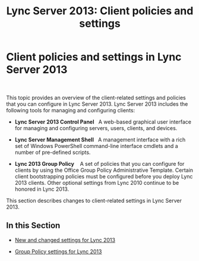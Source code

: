 ﻿---
title: 'Lync Server 2013: Client policies and settings'
TOCTitle: Client policies and settings
ms:assetid: c3ee47c0-7e20-47ec-809a-f4502d939586
ms:mtpsurl: https://technet.microsoft.com/en-us/library/Gg412966(v=OCS.15)
ms:contentKeyID: 48185330
ms.date: 07/23/2014
mtps_version: v=OCS.15
---

# Client policies and settings in Lync Server 2013

 


This topic provides an overview of the client-related settings and policies that you can configure in Lync Server 2013. Lync Server 2013 includes the following tools for managing and configuring clients:

  - **Lync Server 2013 Control Panel**   A web-based graphical user interface for managing and configuring servers, users, clients, and devices.

  - **Lync Server Management Shell**   A management interface with a rich set of Windows PowerShell command-line interface cmdlets and a number of pre-defined scripts.

  - **Lync 2013 Group Policy**    A set of policies that you can configure for clients by using the Office Group Policy Administrative Template. Certain client bootstrapping policies must be configured before you deploy Lync 2013 clients. Other optional settings from Lync 2010 continue to be honored in Lync 2013.

This section describes changes to client-related settings in Lync Server 2013.

## In this Section

  -  
    [New and changed settings for Lync 2013](lync-server-2013-new-and-changed-settings-for-lync-2013.md)

  -  
    [Group Policy settings for Lync 2013](lync-server-2013-group-policy-settings-for-lync-2013.md)

